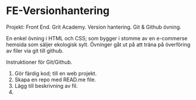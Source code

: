 # FE-Versionhantering
Projekt: Front End. Grit Academy. Version hantering. Git &amp; Github övning. 


En enkel övning i HTML och CSS; som bygger i stomme av en e-commerse hemsida som säljer ekologisk sylt. 
Övninger gåt ut på att träna på överföring av filer via git till github.

Instruktioner för Git/Github.
1) Gör färdig kod; till en web projekt. 
2) Skapa en repo med READ.me file. 
3) Lägg till beskrivning av fil.
4) 
